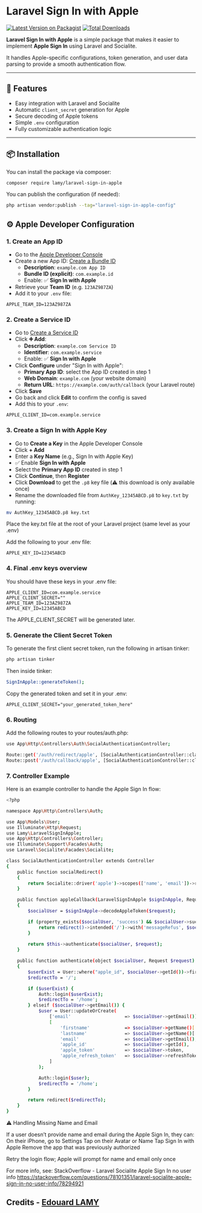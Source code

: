 # Laravel Sign In with Apple

[![Latest Version on Packagist](https://img.shields.io/packagist/v//laravel-sign-in-apple.svg?style=flat-square)](https://packagist.org/packages//laravel-sign-in-apple)
[![Total Downloads](https://img.shields.io/packagist/dt//laravel-sign-in-apple.svg?style=flat-square)](https://packagist.org/packages//laravel-sign-in-apple)


**Laravel Sign In with Apple** is a simple package that makes it easier to implement **Apple Sign In** using Laravel and Socialite.

It handles Apple-specific configurations, token generation, and user data parsing to provide a smooth authentication flow.

---

## 🚀 Features

- Easy integration with Laravel and Socialite
- Automatic `client_secret` generation for Apple
- Secure decoding of Apple tokens
- Simple `.env` configuration
- Fully customizable authentication logic

---

## 📦 Installation

You can install the package via composer:

```bash
composer require lamy/laravel-sign-in-apple
```

You can publish the configuration (if needed):

```bash
php artisan vendor:publish --tag="laravel-sign-in-apple-config"
```

## ⚙️ Apple Developer Configuration

### 1. Create an App ID

- Go to the [Apple Developer Console](https://developer.apple.com/)
- Create a new App ID: [Create a Bundle ID](https://developer.apple.com/account/resources/identifiers/list/bundleId)
  - **Description**: `example.com App ID`
  - **Bundle ID (explicit)**: `com.example.id`
  - Enable: ✅ **Sign In with Apple**
- Retrieve your **Team ID** (e.g. `123AZ987ZA`)
- Add it to your `.env` file:

```env
APPLE_TEAM_ID=123AZ987ZA
```

### 2. Create a Service ID

- Go to [Create a Service ID](https://developer.apple.com/account/resources/identifiers/list/serviceId)
- Click **➕ Add**:
  - **Description**: `example.com Service ID`
  - **Identifier**: `com.example.service`
  - Enable: ✅ **Sign In with Apple**
- Click **Configure** under "Sign In with Apple":
  - **Primary App ID**: select the App ID created in step 1
  - **Web Domain**: `example.com` (your website domain)
  - **Return URL**: `https://example.com/auth/callback` (your Laravel route)
- Click **Save**
- Go back and click **Edit** to confirm the config is saved
- Add this to your `.env`:

```env
APPLE_CLIENT_ID=com.example.service
```

### 3. Create a Sign In with Apple Key

- Go to **Create a Key** in the Apple Developer Console
- Click **+ Add**
- Enter a **Key Name** (e.g., Sign In with Apple Key)
- ✅ Enable **Sign In with Apple**
- Select the **Primary App ID** created in step 1
- Click **Continue**, then **Register**
- Click **Download** to get the `.p8` key file (⚠️ this download is only available once)
- Rename the downloaded file from `AuthKey_12345ABCD.p8` to `key.txt` by running:

```bash
mv AuthKey_12345ABCD.p8 key.txt
```
Place the key.txt file at the root of your Laravel project (same level as your .env)

Add the following to your .env file:

```env
APPLE_KEY_ID=12345ABCD
```

### 4. Final .env keys overview

You should have these keys in your .env file:
```env
APPLE_CLIENT_ID=com.example.service
APPLE_CLIENT_SECRET=""
APPLE_TEAM_ID=123AZ987ZA
APPLE_KEY_ID=12345ABCD
```

The APPLE_CLIENT_SECRET will be generated later.

### 5. Generate the Client Secret Token

To generate the first client secret token, run the following in artisan tinker:
```bash
php artisan tinker
```

Then inside tinker:
```bash
SignInApple::generateToken();
```

Copy the generated token and set it in your .env:
```env
APPLE_CLIENT_SECRET="your_generated_token_here"
```

### 6. Routing
Add the following routes to your routes/auth.php:
```bash
use App\Http\Controllers\Auth\SocialAuthenticationController;

Route::get('/auth/redirect/apple', [SocialAuthenticationController::class, 'socialRedirect'])->name('auth-social');
Route::post('/auth/callback/apple', [SocialAuthenticationController::class, 'appleCallback'])->name('apple-callback');
```

### 7. Controller Example
Here is an example controller to handle the Apple Sign In flow:
```bash
<?php

namespace App\Http\Controllers\Auth;

use App\Models\User;
use Illuminate\Http\Request;
use Lamy\LaravelSignInApple;
use App\Http\Controllers\Controller;
use Illuminate\Support\Facades\Auth;
use Laravel\Socialite\Facades\Socialite;

class SocialAuthenticationController extends Controller
{
    public function socialRedirect()
    {
        return Socialite::driver('apple')->scopes(['name', 'email'])->redirect();
    }

    public function appleCallback(LaravelSignInApple $signInApple, Request $request)
    {
        $socialUser = $signInApple->decodeAppleToken($request);

        if (property_exists($socialUser, 'success') && $socialUser->success === false) {
            return redirect()->intended('/')->with('messageRefus', $socialUser->message);
        }
        
        return $this->authenticate($socialUser, $request);
    }

    public function authenticate(object $socialUser, Request $request)
    {
        $userExist = User::where("apple_id", $socialUser->getId())->first();
        $redirectTo = '/';

        if ($userExist) {
            Auth::login($userExist);
            $redirectTo = '/home';
        } elseif ($socialUser->getEmail()) {
            $user = User::updateOrCreate(
                ['email'                    => $socialUser->getEmail()],
                [
                    'firstname'             => $socialUser->getName()['firstName'] ?? null,
                    'lastname'              => $socialUser->getName()['lastName'] ?? null,
                    'email'                 => $socialUser->getEmail(),
                    'apple_id'              => $socialUser->getId(),
                    'apple_token'           => $socialUser->token,
                    'apple_refresh_token'   => $socialUser->refreshToken,
                ]
            );

            Auth::login($user);
            $redirectTo = '/home';
        }

        return redirect($redirectTo);
    }
}
```

⚠️ Handling Missing Name and Email

If a user doesn’t provide name and email during the Apple Sign In, they can:
On their iPhone, go to Settings
Tap on their Avatar or Name
Tap Sign In with Apple
Remove the app that was previously authorized

Retry the login flow; Apple will prompt for name and email only once

For more info, see:
StackOverflow - Laravel Socialite Apple Sign In no user info
https://stackoverflow.com/questions/78101351/laravel-socialite-apple-sign-in-no-user-info/78294921


## Credits - [Edouard LAMY](https://github.com/)
